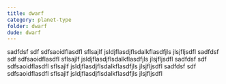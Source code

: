 ```yaml
---
title: dwarf
category: planet-type
folder: dwarf
dude: dwarf
---
```



sadfdsf  sdf sdfsaoidflasdfl sflsajlf jsldjflasdjflsdalkflasdfjls jlsjfljsdfl sadfdsf  sdf sdfsaoidflasdfl sflsajlf jsldjflasdjflsdalkflasdfjls jlsjfljsdfl sadfdsf  sdf sdfsaoidflasdfl sflsajlf jsldjflasdjflsdalkflasdfjls jlsjfljsdfl sadfdsf  sdf sdfsaoidflasdfl sflsajlf jsldjflasdjflsdalkflasdfjls jlsjfljsdfl 